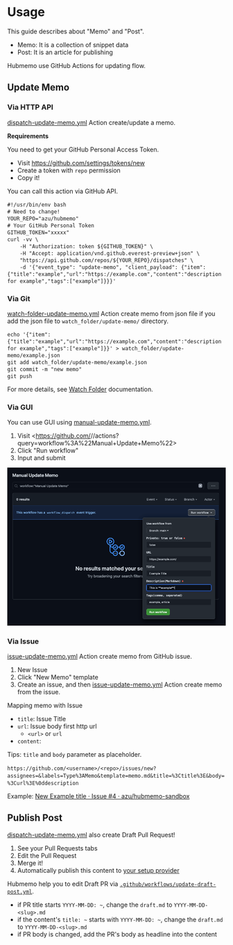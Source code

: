 # Usage

This guide describes about "Memo" and "Post".

- Memo: It is a collection of snippet data
- Post: It is an article for publishing

Hubmemo use GitHub Actions for updating flow.

## Update Memo

### Via HTTP API

[dispatch-update-memo.yml](../.github/workflows/dispatch-update-memo.yml) Action create/update a memo.

**Requirements**

You need to get your GitHub Personal Access Token.

- Visit <https://github.com/settings/tokens/new>
- Create a token with `repo` permission
- Copy it!

You can call this action via GitHub API.

```shell
#!/usr/bin/env bash
# Need to change!
YOUR_REPO="azu/hubmemo"
# Your GitHub Personal Token
GITHUB_TOKEN="xxxxx"
curl -vv \
    -H "Authorization: token ${GITHUB_TOKEN}" \
    -H "Accept: application/vnd.github.everest-preview+json" \
    "https://api.github.com/repos/${YOUR_REPO}/dispatches" \
    -d '{"event_type": "update-memo", "client_payload": {"item":{"title":"example","url":"https://example.com","content":"description for example","tags":["example"]}}}'
```

### Via Git

[watch-folder-update-memo.yml](../.github/workflows/watch-folder-update-memo.yml) Action create memo from json file if you add the json file to `watch_folder/update-memo/` directory.

```shell
echo '{"item":{"title":"example","url":"https://example.com","content":"description for example","tags":["example"]}}' > watch_folder/update-memo/example.json
git add watch_folder/update-memo/example.json
git commit -m "new memo"
git push
```

For more details, see [Watch Folder](../watch-folder) documentation.

### Via GUI

You can use GUI using [manual-update-memo.yml](../.github/workflows/watch-folder-update-memo.yml).

1. Visit <https://github.com/<username>/<repo>/actions?query=workflow%3A%22Manual+Update+Memo%22>
2. Click "Run workflow"
3. Input and submit

![manual-update-memo](img/manual-update-memo.png)

### Via Issue

[issue-update-memo.yml](../.github/workflows/issue-update-memo.yml) Action create memo from GitHub issue.

1. New Issue
2. Click "New Memo" template
3. Create an issue, and then [issue-update-memo.yml](../.github/workflows/issue-update-memo.yml) Action create memo from the issue.

Mapping memo with Issue

- `title`: Issue Title
- `url`: Issue body first http url
    - `<url>` or `url`
- `content`: 



Tips: `title` and `body`  parameter as placeholder.

`https://github.com/<username>/<repo>/issues/new?assignees=&labels=Type%3AMemo&template=memo.md&title=%3Ctitle%3E&body=%3Curl%3E%0ddescription`

Example: [New Example title · Issue #4 · azu/hubmemo-sandbox](https://github.com/azu/hubmemo-sandbox/issues/4)

## Publish Post

[dispatch-update-memo.yml](../.github/workflows/dispatch-update-memo.yml) also create Draft Pull Request!

1. See your Pull Requests tabs
2. Edit the Pull Request
3. Merge it!
4. Automatically publish this content to [your setup provider](./SETUP.md)

Hubmemo help you to edit Draft PR via [`.github/workflows/update-draft-post.yml`](../.github/workflows/update-draft-post.yml).

- if PR title starts `YYYY-MM-DD: ~`, change the `draft.md` to `YYYY-MM-DD-<slug>.md`
- if the content's `title: ~` starts with `YYYY-MM-DD: ~`, change the `draft.md` to `YYYY-MM-DD-<slug>.md`
- if PR body is changed, add the PR's body as headline into the content
